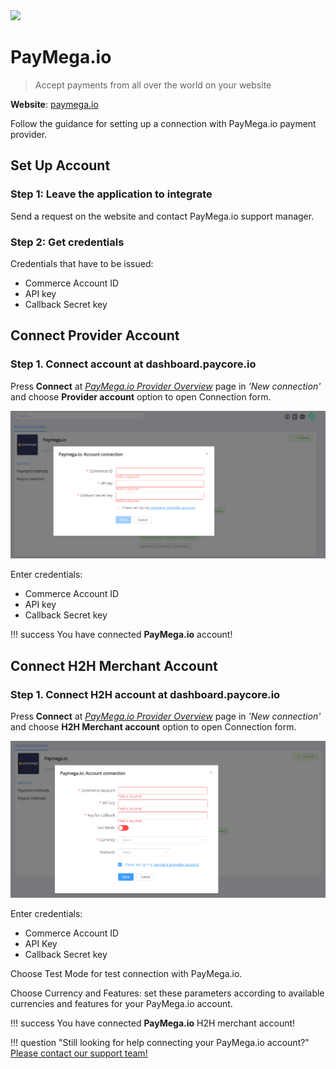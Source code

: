 <img src="https://static.openfintech.io/payment_providers/paymegaio/logo.svg?w=400" width="200px">

# PayMega.io

> Accept payments from all over the world on your website

**Website**: [paymega.io](https://paymega.io/)

Follow the guidance for setting up a connection with PayMega.io payment provider.

## Set Up Account

### Step 1: Leave the application to integrate

Send a request on the website and contact PayMega.io support manager.

### Step 2: Get credentials

Credentials that have to be issued:

- Commerce Account ID
- API key
- Callback Secret key

## Connect Provider Account

### Step 1. Connect account at dashboard.paycore.io

Press **Connect** at [*PayMega.io Provider Overview*](https://dashboard.paycore.io/connect-directory/payment-providers/paymegaio/general) page in *'New connection'* and choose **Provider account** option to open Connection form.

![Connect](images/provider-account.png)

Enter credentials:

- Commerce Account ID
- API key
- Callback Secret key

!!! success
    You have connected **PayMega.io** account!

## Connect H2H Merchant Account

### Step 1. Connect H2H account at dashboard.paycore.io

Press **Connect** at [*PayMega.io Provider Overview*](https://dashboard.paycore.io/connect-directory/payment-providers/paymegaio/general) page in *'New connection'* and choose **H2H Merchant account** option to open Connection form.

![Connect](images/h2h-merchant-account.png)

Enter credentials:

- Commerce Account ID
- API Key
- Callback Secret key

Choose Test Mode for test connection with PayMega.io.

Choose Currency and Features: set these parameters according to available currencies and features for your PayMega.io account.

!!! success
    You have connected **PayMega.io** H2H merchant account!

!!! question "Still looking for help connecting your PayMega.io account?"
    [Please contact our support team!](mailto:support@paycore.io)
